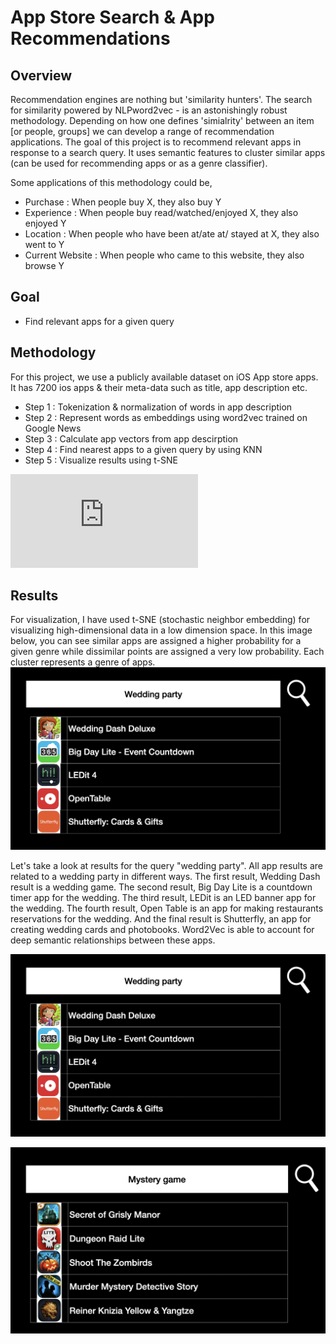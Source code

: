 # App Store Search & App Recommendations

## Overview
Recommendation engines are nothing but 'similarity hunters'. The search for similarity powered by NLPword2vec - is an astonishingly robust methodology. Depending on how one defines 'simialrity' between an item [or people, groups] we can develop a range of recommendation applications. The goal of this project is to recommend relevant apps in response to a search query. It uses semantic features to cluster similar apps (can be used for recommending apps or as a genre classifier). 

Some applications of this methodology could be,
* Purchase : When people buy X, they also buy Y
* Experience : When people buy read/watched/enjoyed X, they also enjoyed Y
* Location : When people who have been at/ate at/ stayed at X, they also went to Y
* Current Website : When people who came to this website, they also browse Y

## Goal
* Find relevant apps for a given query

## Methodology
For this project, we use a publicly available dataset on iOS App store apps. It has 7200 ios apps & their meta-data such as title, app description etc.  

* Step 1 : Tokenization & normalization of words in app description
* Step 2 : Represent words as embeddings using word2vec trained on Google News
* Step 3 : Calculate app vectors from app descirption
* Step 4 : Find nearest apps to a given query by using KNN 
* Step 5 : Visualize results using t-SNE

![You can view this presentation for more details](https://github.com/sroy4/App-Store-Search/blob/main/FinalPresentation.pdf)  
## Results
For visualization, I have used t-SNE (stochastic neighbor embedding) for visualizing high-dimensional data in a low dimension space. In this image below, you can see similar apps are assigned a higher probability for a given genre while dissimilar points are assigned a very low probability. Each cluster represents a genre of apps. 
!["Clusters of similar apps"](https://github.com/sroy4/App-Store-Search/blob/main/wedding_party.png)

Let's take a look at results for the query "wedding party". All app results are related to a wedding party in different ways. The first result, Wedding Dash result is a wedding game. The second result, Big Day Lite is a countdown timer app for the wedding. The third result, LEDit is an LED banner app for the wedding. The fourth result, Open Table is an app for making restaurants reservations for the wedding. And the final result is Shutterfly, an app for creating wedding cards and photobooks. Word2Vec is able to account for deep semantic relationships between these apps.

![Results for the query "wedding party"](https://github.com/sroy4/App-Store-Search/blob/main/wedding_party.png)


![Results for the query "mystery games"](https://github.com/sroy4/App-Store-Search/blob/main/mystery%20game.png)

